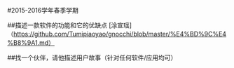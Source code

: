 #2015-2016学年春季学期
 
 
##描述一款软件的功能和它的优缺点
[涂宣瑶]（https://github.com/Tumipiaoyao/gnocchi/blob/master/%E4%BD%9C%E4%B8%9A1.md）

##找一个伙伴，请他描述用户故事（针对任何软件/应用均可）

